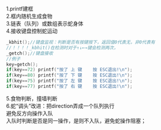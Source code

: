 1.printf建框  
2.框内随机生成食物  
3.链表（队列）或数组表示蛇身体  
4.接收键盘控制蛇运动 

```c
_kbhit();//键盘监视：判断是否有按键按下，返回值0代表无，非0代表有
//！！！！_kbhit()在检测时对于↑↓←→键会检测两次，
_getch();//键盘接收
//例子
key=getch(); 
if(key==72) printf("按了 上 键    按 ESC退出!\n");
if(key==80) printf("按了 下 键    按 ESC退出!\n");
if(key==75) printf("按了 左 键    按 ESC退出!\n");
if(key==77) printf("按了 右 键    按 ESC退出!\n");
```

5.食物判断，撞墙判断  
6.蛇“调头”改进：把direction弄成一个队列执行  
避免反方向操作入队  
入队时判断是否是同一操作，是则不入队，避免蛇操作阻塞；
